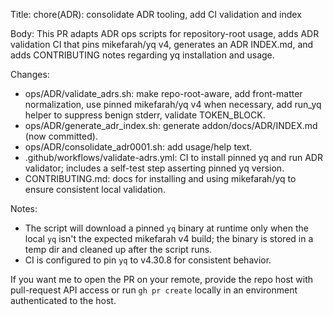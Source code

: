Title: chore(ADR): consolidate ADR tooling, add CI validation and index

Body:
This PR adapts ADR ops scripts for repository-root usage, adds ADR validation CI that pins mikefarah/yq v4, generates an ADR INDEX.md, and adds CONTRIBUTING notes regarding yq installation and usage.

Changes:
- ops/ADR/validate_adrs.sh: make repo-root-aware, add front-matter normalization, use pinned mikefarah/yq v4 when necessary, add run_yq helper to suppress benign stderr, validate TOKEN_BLOCK.
- ops/ADR/generate_adr_index.sh: generate addon/docs/ADR/INDEX.md (now committed).
- ops/ADR/consolidate_adr0001.sh: add usage/help text.
- .github/workflows/validate-adrs.yml: CI to install pinned yq and run ADR validator; includes a self-test step asserting pinned yq version.
- CONTRIBUTING.md: docs for installing and using mikefarah/yq to ensure consistent local validation.

Notes:
- The script will download a pinned `yq` binary at runtime only when the local `yq` isn't the expected mikefarah v4 build; the binary is stored in a temp dir and cleaned up after the script runs.
- CI is configured to pin `yq` to v4.30.8 for consistent behavior.

If you want me to open the PR on your remote, provide the repo host with pull-request API access or run `gh pr create` locally in an environment authenticated to the host.
